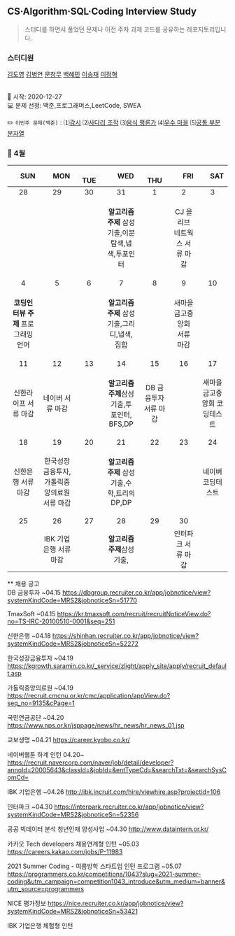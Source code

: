 ## CS·Algorithm·SQL·Coding Interview Study
<blockquote>스터디를 하면서 풀었던 문제나 이전 주차 과제 코드를 공유하는 레포지토리입니다.</blockquote>

### 스터디원

[김도영](https://github.com/kimdy003) [김병연](https://github.com/KBY-TECH) [문창무](https://github.com/ChangmooMoon) [백혜민](https://github.com/HyeminBaek) [이승재](https://github.com/raspberrypeach) [이정혁](https://github.com/wjdgurrj)

<br> 📌 시작: 2020-12-27 
<br> 💻 문제 선정: 백준,프로그래머스,LeetCode, SWEA

✏️ `이번주 문제(백준)` : ⑴[감시](https://www.acmicpc.net/problem/15683)  ⑵[사다리 조작](https://www.acmicpc.net/problem/15684)  ⑶[음식 평론가](https://www.acmicpc.net/problem/1188)  ⑷[우수 마을](https://www.acmicpc.net/problem/1949)  ⑸[공통 부분 문자열](https://www.acmicpc.net/problem/5582)

<h3> 📅 4월 </h3>


|　  SUN　  |　  MON　  |　  TUE　  |　  WED　  |　  THU　  |　  FRI　  |　  SAT　  |
|:---:|:---:|:---:|:---:|:---:|:---:|:---:|
|    28    |    29    |    30    |    31    |    1    |    2    |    3    |
| ||<p></p> |<p><b>알고리즘 주제</b> 삼성기출,이분탐색,냅색,투포인터</p>  | |CJ 올리브 네트웍스 서류 마감||
| 4 |      5      |      6      |     7     |    8     |     9     | 10 |
|<p><b>코딩인터뷰 주제</b> 프로그래밍 언어</p>|<p></p>||<p><b>알고리즘 주제</b> 삼성기출,그리디,냅색,집합</p>||새마을금고중앙회 서류 마감|    |
| 11 |      12       |      13       |      14       |     15     |     16     |17|
|신한라이프 서류 마감 |네이버 서류 마감||<p><b>알고리즘 주제</b>삼성기출,투 포인터, BFS,DP</p>|DB 금융투자 서류 마감||새마을금고중앙회 코딩테스트|
| 18 |      19        |       20       |         21              |  22  |  23  |  24  |
|신한은행 서류 마감|한국성장금융투자,가톨릭중앙의료원 서류 마감|<p></p>|<p><b>알고리즘 주제</b> 삼성기출,수학,트리의 DP,DP</p>||<p></p>|네이버 코딩테스트|
| 25 |26|27|28|29|30||
||IBK 기업은행 서류 마감||<b>알고리즘 주제</b>삼성기출,||인터파크 서류 마감||

** 채용 공고
<br>DB 금융투자 ~04.15 https://dbgroup.recruiter.co.kr/app/jobnotice/view?systemKindCode=MRS2&jobnoticeSn=51770

TmaxSoft ~04.15 https://kr.tmaxsoft.com/recruit/recruitNoticeView.do?no=TS-IRC-20100510-0001&seq=251

신한은행 ~04.18 https://shinhan.recruiter.co.kr/app/jobnotice/view?systemKindCode=MRS2&jobnoticeSn=52272

한국성장금융투자 ~04.19 https://kgrowth.saramin.co.kr/_service/zlight/apply_site/apply/recruit_default.asp

가톨릭중앙의료원 ~04.19 https://recruit.cmcnu.or.kr/cmc/application/appView.do?seq_no=9135&cPage=1

국민연금공단  ~04.20 https://www.nps.or.kr/jsppage/news/hr_news/hr_news_01.jsp

교보생명 ~04.21 https://career.kyobo.co.kr/

네이버웹툰 하계 인턴 04.20~ https://recruit.navercorp.com/naver/job/detail/developer?annoId=20005643&classId=&jobId=&entTypeCd=&searchTxt=&searchSysComCd=

IBK 기업은행 ~04.26 http://ibk.incruit.com/hire/viewhire.asp?projectid=106

인터파크 ~04.30 https://interpark.recruiter.co.kr/app/jobnotice/view?systemKindCode=MRS2&jobnoticeSn=52356

공공 빅데이터 분석 청년인재 양성사업 ~04.30 http://www.dataintern.or.kr/

카카오 Tech developers 채용연계형 인턴 ~05.03 https://careers.kakao.com/jobs/P-11983

2021 Summer Coding - 여름방학 스타트업 인턴 프로그램 ~05.07 https://programmers.co.kr/competitions/1043?slug=2021-summer-coding&utm_campaign=competition1043_introduce&utm_medium=banner&utm_source=programmers

NICE 평가정보 https://nice.recruiter.co.kr/app/jobnotice/view?systemKindCode=MRS2&jobnoticeSn=53421

IBK 기업은행 체험형 인턴
